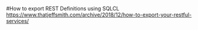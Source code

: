 #How to export REST Definitions using SQLCL
https://www.thatjeffsmith.com/archive/2018/12/how-to-export-your-restful-services/
